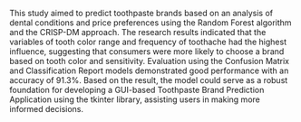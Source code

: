 This study aimed to predict toothpaste brands based on an analysis of dental 
conditions and price preferences using the Random Forest algorithm and the CRISP-DM 
approach. The research results indicated that the variables of tooth color range and frequency 
of toothache had the highest influence, suggesting that consumers were more likely to 
choose a brand based on tooth color and sensitivity. Evaluation using the Confusion Matrix 
and Classification Report models demonstrated good performance with an accuracy of 
91.3%. Based on the result, the model could serve as a robust foundation for developing a 
GUI-based Toothpaste Brand Prediction Application using the tkinter library, assisting 
users in making more informed decisions.
